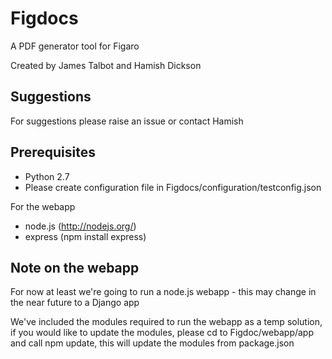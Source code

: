 # Figdocs

A PDF generator tool for Figaro

Created by James Talbot and Hamish Dickson

## Suggestions

For suggestions please raise an issue or contact Hamish

## Prerequisites
* Python 2.7
* Please create configuration file in Figdocs/configuration/testconfig.json

For the webapp
* node.js (http://nodejs.org/)
* express (npm install express)

## Note on the webapp

For now at least we're going to run a node.js webapp - this may change in the near future to a Django app

We've included the modules required to run the webapp as a temp solution, if you would like to update the modules, please cd to Figdoc/webapp/app and call npm update, this will update the modules from package.json

